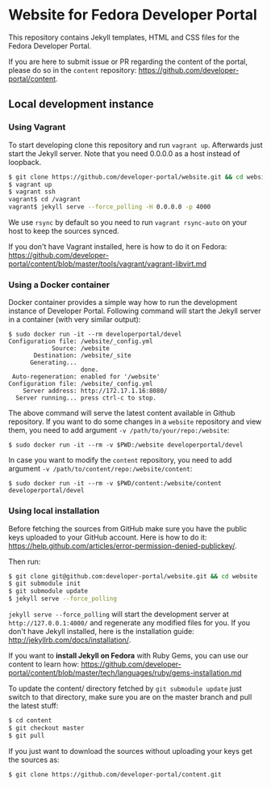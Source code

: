 # Website for Fedora Developer Portal

This repository contains Jekyll templates, HTML and CSS files for the Fedora Developer Portal.

If you are here to submit issue or PR regarding the content of the portal, please do so in the `content` repository:
https://github.com/developer-portal/content.

## Local development instance

### Using Vagrant

To start developing clone this repository and run `vagrant up`. Afterwards just start the Jekyll server. Note that you need 0.0.0.0 as a host instead of loopback.

```bash
$ git clone https://github.com/developer-portal/website.git && cd website
$ vagrant up
$ vagrant ssh
vagrant$ cd /vagrant
vagrant$ jekyll serve --force_polling -H 0.0.0.0 -p 4000
```

We use `rsync` by default so you need to run `vagrant rsync-auto` on your host to keep the sources synced.

If you don't have Vagrant installed, here is how to do it on Fedora:
https://github.com/developer-portal/content/blob/master/tools/vagrant/vagrant-libvirt.md

### Using a Docker container

Docker container provides a simple way how to run the development instance of Developer Portal. Following command will start the Jekyll server in a container (with very similar output):

```
$ sudo docker run -it --rm developerportal/devel
Configuration file: /website/_config.yml
            Source: /website
       Destination: /website/_site
      Generating...
                    done.
 Auto-regeneration: enabled for '/website'
Configuration file: /website/_config.yml
    Server address: http://172.17.1.16:8080/
  Server running... press ctrl-c to stop.

```

The above command will serve the latest content available in Github repository. If you want to do some changes in a `website` repository and view them, you need to add argument `-v /path/to/your/repo:/website`:

```
$ sudo docker run -it --rm -v $PWD:/website developerportal/devel
```

In case you want to modify the `content` repository, you need to add argument `-v /path/to/content/repo:/website/content`:

```
$ sudo docker run -it --rm -v $PWD/content:/website/content developerportal/devel
```



### Using local installation

Before fetching the sources from GitHub make sure you have the public keys uploaded to your GitHub account. Here is how to do it:  https://help.github.com/articles/error-permission-denied-publickey/.

Then run:

```bash
$ git clone git@github.com:developer-portal/website.git && cd website
$ git submodule init
$ git submodule update
$ jekyll serve --force_polling
```

`jekyll serve --force_polling` will start the development server at `http://127.0.0.1:4000/` and regenerate any modified files for you. If you don't have Jekyll installed, here is the installation guide: http://jekyllrb.com/docs/installation/.

If you want to **install Jekyll on Fedora** with Ruby Gems, you can use our content to learn how: https://github.com/developer-portal/content/blob/master/tech/languages/ruby/gems-installation.md

To update the content/ directory fetched by `git submodule update` just switch to that directory, make sure you are on the master branch and pull the latest stuff:

```bash
$ cd content
$ git checkout master
$ git pull
```

If you just want to download the sources without uploading your keys get the sources as:

```bash
$ git clone https://github.com/developer-portal/content.git
```
